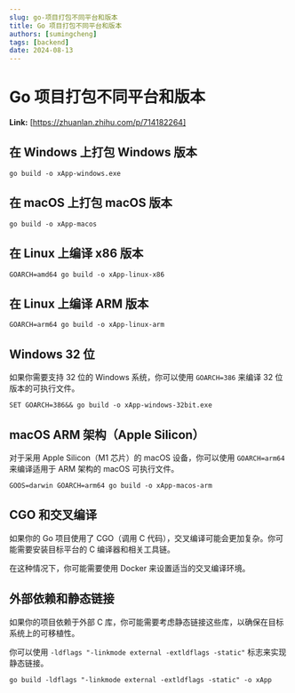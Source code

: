 ```yaml
---
slug: go-项目打包不同平台和版本
title: Go 项目打包不同平台和版本
authors: [sumingcheng]
tags: [backend]
date: 2024-08-13
---
```


# Go 项目打包不同平台和版本



 **Link:** [https://zhuanlan.zhihu.com/p/714182264]

## 在 Windows 上打包 Windows 版本  
```
go build -o xApp-windows.exe
```
## 在 macOS 上打包 macOS 版本  
```
go build -o xApp-macos
```
## 在 Linux 上编译 x86 版本  
```
GOARCH=amd64 go build -o xApp-linux-x86
```
## 在 Linux 上编译 ARM 版本  
```
GOARCH=arm64 go build -o xApp-linux-arm
```
## Windows 32 位  

如果你需要支持 32 位的 Windows 系统，你可以使用 `GOARCH=386` 来编译 32 位版本的可执行文件。

```
SET GOARCH=386&& go build -o xApp-windows-32bit.exe
```
## macOS ARM 架构（Apple Silicon）  

对于采用 Apple Silicon（M1 芯片）的 macOS 设备，你可以使用 `GOARCH=arm64` 来编译适用于 ARM 架构的 macOS 可执行文件。

```
GOOS=darwin GOARCH=arm64 go build -o xApp-macos-arm
```
## CGO 和交叉编译  

如果你的 Go 项目使用了 CGO（调用 C 代码），交叉编译可能会更加复杂。你可能需要安装目标平台的 C 编译器和相关工具链。

在这种情况下，你可能需要使用 Docker 来设置适当的交叉编译环境。

## 外部依赖和静态链接  

如果你的项目依赖于外部 C 库，你可能需要考虑静态链接这些库，以确保在目标系统上的可移植性。

你可以使用 `-ldflags "-linkmode external -extldflags -static"` 标志来实现静态链接。

```
go build -ldflags "-linkmode external -extldflags -static" -o xApp
```
